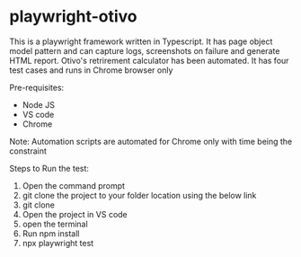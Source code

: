 # playwright-otivo

This is a playwright framework written in Typescript. It has page object model pattern and can capture logs, screenshots on failure and generate HTML report. Otivo's retrirement calculator has been automated. It has four test cases and runs in Chrome browser only

Pre-requisites:
* Node JS
* VS code
* Chrome

Note: Automation scripts are automated for Chrome only with time being the constraint

Steps to Run the test:
1. Open the command prompt
2. git clone the project to your folder location using the below link
3. git clone
4. Open the project in VS code
5. open the terminal
6. Run npm install
7. npx playwright test

